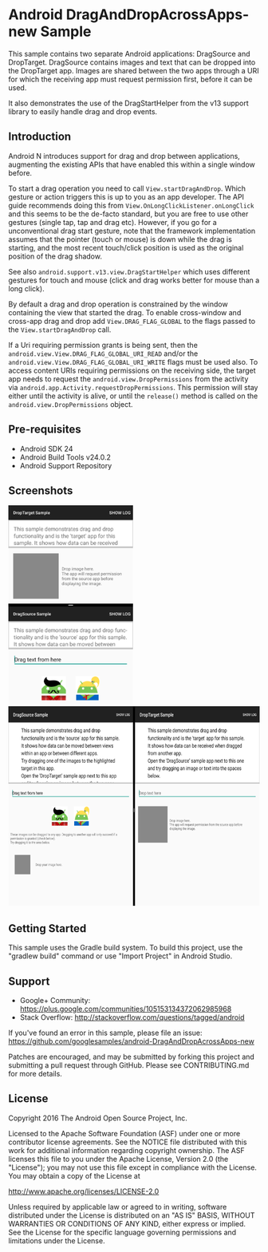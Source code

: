 
Android DragAndDropAcrossApps-new Sample
===================================

This sample contains two separate Android applications: DragSource and
DropTarget. DragSource contains images and text that can be dropped into the DropTarget
app. Images are shared between the two apps through a URI for which the receiving app
must request permission first, before it can be used.

It also demonstrates the use of the DragStartHelper from the v13 support library to easily
handle drag and drop events.

Introduction
------------

Android N introduces support for drag and drop between applications,
augmenting the existing APIs that have enabled this within a single 
window before.

To start a drag operation you need to call `View.startDragAndDrop`. 
Which gesture or action triggers this is up to you as an app developer.
The API guide recommends doing this from 
`View.OnLongClickListener.onLongClick` and this seems to be the de-facto
standard, but you are free to use other gestures (single tap, tap and drag 
etc). 
However, if you go for a unconventional drag start gesture, note that
the framework implementation assumes that the pointer (touch or mouse)
is down while the drag is starting, and the most recent touch/click
position is used as the original position of the drag shadow.

See also `android.support.v13.view.DragStartHelper` which uses different
gestures for touch and mouse (click and drag works better for mouse
than a long click).

By default a drag and drop operation is constrained by the window
containing the view that started the drag.
To enable cross-window and cross-app drag and drop add 
`View.DRAG_FLAG_GLOBAL` to the flags passed to the `View.startDragAndDrop`
call. 

If a Uri requiring permission grants is being sent, then the 
`android.view.View.DRAG_FLAG_GLOBAL_URI_READ` and/or the 
`android.view.View.DRAG_FLAG_GLOBAL_URI_WRITE` flags must be used also.
To access content URIs requiring permissions on the receiving side, the target
app needs to request the `android.view.DropPermissions` from the activity via
`android.app.Activity.requestDropPermissions`. This permission will stay either 
until the activity is alive, or until the `release()` method is called on the
`android.view.DropPermissions` object.

Pre-requisites
--------------

- Android SDK 24
- Android Build Tools v24.0.2
- Android Support Repository

Screenshots
-------------

<img src="screenshots/phone.png" height="400" alt="Screenshot"/> <img src="screenshots/tablet.png" height="400" alt="Screenshot"/> 

Getting Started
---------------

This sample uses the Gradle build system. To build this project, use the
"gradlew build" command or use "Import Project" in Android Studio.

Support
-------

- Google+ Community: https://plus.google.com/communities/105153134372062985968
- Stack Overflow: http://stackoverflow.com/questions/tagged/android

If you've found an error in this sample, please file an issue:
https://github.com/googlesamples/android-DragAndDropAcrossApps-new

Patches are encouraged, and may be submitted by forking this project and
submitting a pull request through GitHub. Please see CONTRIBUTING.md for more details.

License
-------

Copyright 2016 The Android Open Source Project, Inc.

Licensed to the Apache Software Foundation (ASF) under one or more contributor
license agreements.  See the NOTICE file distributed with this work for
additional information regarding copyright ownership.  The ASF licenses this
file to you under the Apache License, Version 2.0 (the "License"); you may not
use this file except in compliance with the License.  You may obtain a copy of
the License at

http://www.apache.org/licenses/LICENSE-2.0

Unless required by applicable law or agreed to in writing, software
distributed under the License is distributed on an "AS IS" BASIS, WITHOUT
WARRANTIES OR CONDITIONS OF ANY KIND, either express or implied.  See the
License for the specific language governing permissions and limitations under
the License.

